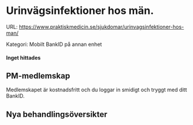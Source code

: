 # Urinvägsinfektioner hos män.

URL: https://www.praktiskmedicin.se/sjukdomar/urinvagsinfektioner-hos-man/



Kategori: Mobilt BankID på annan enhet

#### Inget hittades

## PM-medlemskap

Medlemskapet är kostnadsfritt och du loggar in smidigt och tryggt med ditt BankID.

## Nya behandlingsöversikter

